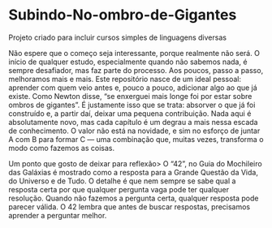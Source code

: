 # Subindo-No-ombro-de-Gigantes
Projeto criado para incluir cursos simples de linguagens diversas

Não espere que o começo seja interessante, porque realmente não será. O início de qualquer estudo, especialmente quando não sabemos nada, é sempre desafiador, mas faz parte do processo. 
Aos poucos, passo a passo, melhoramos mais e mais.
Este repositório nasce de um ideal pessoal: aprender com quem veio antes e, pouco a pouco, adicionar algo ao que já existe.
Como Newton disse, “se enxerguei mais longe foi por estar sobre ombros de gigantes”. 
É justamente isso que se trata: absorver o que já foi construído e, a partir daí, deixar uma pequena contribuição. 
Nada aqui é absolutamente novo, mas cada capítulo é um degrau a mais nessa escada de conhecimento. 
O valor não está na novidade, e sim no esforço de juntar A com B para formar C — uma combinação que, muitas vezes, transforma o modo como fazemos as coisas.


Um ponto que gosto de deixar para reflexão>
O “42”, no Guia do Mochileiro das Galáxias é mostrado como a resposta para a Grande Questão da Vida, do Universo e de Tudo. 
O detalhe é que nem sempre se sabe qual a resposta certa por que qualquer pergunta vaga pode ter qualquer resolução. 
Quando não fazemos a pergunta certa, qualquer resposta pode parecer válida. 
O 42 lembra que antes de buscar respostas, precisamos aprender a perguntar melhor.
